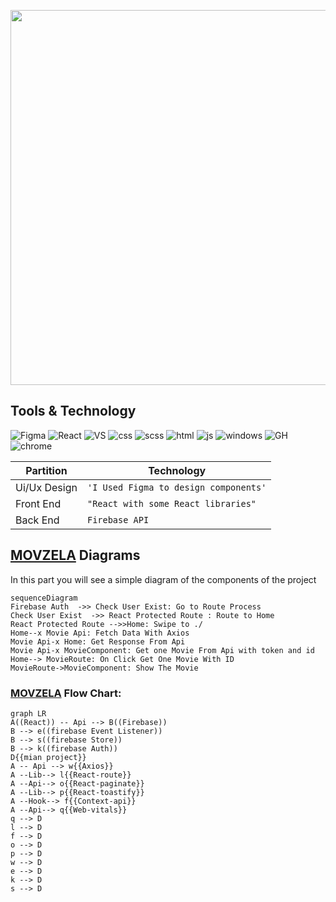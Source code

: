 
<p align="center"><a href="https://firebase.google.com" target="_blank"><img src="https://firebase.google.com/static/downloads/brand-guidelines/PNG/logo-built_white.png" width="600"></a></p><p align="center">
  
## Tools & Technology

![Figma](https://img.shields.io/badge/Figma-F24E1E?style=for-the-badge&logo=figma&logoColor=white)
![React](https://img.shields.io/badge/React-20232A?style=for-the-badge&logo=react&logoColor=61DAFB)
![VS](https://img.shields.io/badge/VSCode-0078D4?style=for-the-badge&logo=visual%20studio%20code&logoColor=white)
![css](https://img.shields.io/badge/CSS3-1572B6?style=for-the-badge&logo=css3&logoColor=white)
![scss]()
![html](https://img.shields.io/badge/JavaScript-323330?style=for-the-badge&logo=javascript&logoColor=F7DF1E)
![js](https://img.shields.io/badge/HTML5-E34F26?style=for-the-badge&logo=html5&logoColor=white)
![windows](https://img.shields.io/badge/Windows_XP-003399?style=for-the-badge&logo=windows-xp&logoColor=white)
![GH](https://img.shields.io/badge/GitHub-100000?style=for-the-badge&logo=github&logoColor=white)
![chrome](https://img.shields.io/badge/Google_chrome-4285F4?style=for-the-badge&logo=Google-chrome&logoColor=white)
![]()




|Partition       | Technology                    
|----------------|-------------------------------|
|Ui/Ux Design    |`'I Used Figma to design components'`         
|Front End       |`"React with some React libraries"`    
|Back End        |`Firebase API`




## [MOVZELA](https://movzila.web.app/) Diagrams

In this part you will see a simple diagram of the components of the project 

```mermaid
sequenceDiagram
Firebase Auth  ->> Check User Exist: Go to Route Process
Check User Exist  ->> React Protected Route : Route to Home
React Protected Route -->>Home: Swipe to ./ 
Home--x Movie Api: Fetch Data With Axios
Movie Api-x Home: Get Response From Api
Movie Api-x MovieComponent: Get one Movie From Api with token and id
Home--> MovieRoute: On Click Get One Movie With ID
MovieRoute->MovieComponent: Show The Movie
```

### [MOVZELA](https://movzila.web.app/) Flow Chart:

```mermaid
graph LR
A((React)) -- Api --> B((Firebase))
B --> e((firebase Event Listener))
B --> s((firebase Store))
B --> k((firebase Auth))
D{{mian project}}
A -- Api --> w{{Axios}}
A --Lib--> l{{React-route}}
A --Api--> o{{React-paginate}}
A --Lib--> p{{React-toastify}}
A --Hook--> f{{Context-api}}
A --Api--> q{{Web-vitals}}
q --> D
l --> D
f --> D
o --> D
p --> D
w --> D
e --> D
k --> D
s --> D


```
